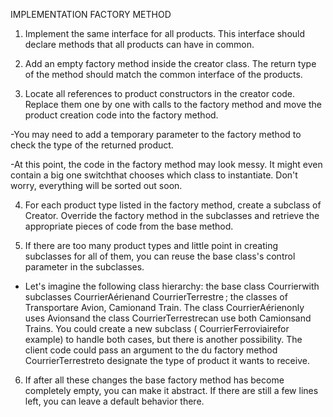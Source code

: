 IMPLEMENTATION FACTORY METHOD

1. Implement the same interface for all products. This interface should declare methods that all 
products can have in common.

2. Add an empty factory method inside the creator class. The return type of the method should match 
the common interface of the products.

3. Locate all references to product constructors in the creator code. Replace them one by one with 
calls to the factory method and move the product creation code into the factory method.

-You may need to add a temporary parameter to the factory method to check the type of the returned product.

-At this point, the code in the factory method may look messy. It might even contain a big one 
switchthat chooses which class to instantiate. Don't worry, everything will be sorted out soon.

4. For each product type listed in the factory method, create a subclass of Creator. 
Override the factory method in the subclasses and retrieve the appropriate pieces of code from the base method.

5. If there are too many product types and little point in creating subclasses for all of them, 
you can reuse the base class's control parameter in the subclasses.

- Let's imagine the following class hierarchy: the base class Courrierwith subclasses 
CourrierAérienand CourrierTerrestre ; the classes of Transportare Avion, Camionand Train. The class CourrierAérienonly uses Avionsand the class CourrierTerrestrecan use both Camionsand Trains. You could create a new subclass ( CourrierFerroviairefor example) to handle both cases, but there is another possibility. The client code could pass an argument to the du factory method CourrierTerrestreto designate the type of product it wants to receive.

6. If after all these changes the base factory method has become completely empty, 
you can make it abstract. If there are still a few lines left, you can leave a default behavior there.